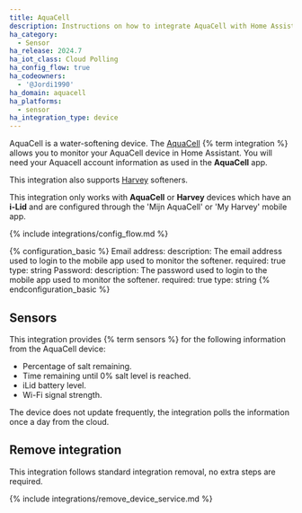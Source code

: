 ```yaml
---
title: AquaCell
description: Instructions on how to integrate AquaCell with Home Assistant.
ha_category:
  - Sensor
ha_release: 2024.7
ha_iot_class: Cloud Polling
ha_config_flow: true
ha_codeowners:
  - '@Jordi1990'
ha_domain: aquacell
ha_platforms:
  - sensor
ha_integration_type: device
---
```


AquaCell is a water-softening device. The [AquaCell](https://www.aquacell-waterontharder.nl/) {% term integration %} allows you to monitor your AquaCell device in Home Assistant.
You will need your Aquacell account information as used in the **AquaCell** app.

This integration also supports [Harvey](https://www.harveywatersofteners.co.uk/) softeners.

<div class='note warning'>
This integration only works with <b>AquaCell</b> or <b>Harvey</b> devices which have an <b>i-Lid</b> and are configured through the 'Mijn AquaCell' or 'My Harvey' mobile app.
</div>

{% include integrations/config_flow.md %}

{% configuration_basic %}
Email address:
  description: The email address used to login to the mobile app used to monitor the softener.
  required: true
  type: string
Password:
  description: The password used to login to the mobile app used to monitor the softener.
  required: true
  type: string
{% endconfiguration_basic %}

## Sensors

This integration provides {% term sensors %} for the following information from the AquaCell device:

- Percentage of salt remaining.
- Time remaining until 0% salt level is reached.
- iLid battery level.
- Wi-Fi signal strength.

<div class="note">
The device does not update frequently, the integration polls the information once a day from the cloud.
</div>

## Remove integration

This integration follows standard integration removal, no extra steps are required.

{% include integrations/remove_device_service.md %}
